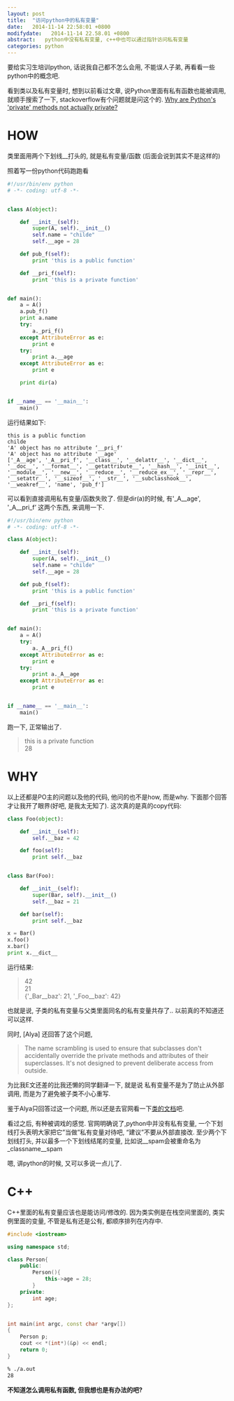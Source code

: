 ```yaml
---
layout: post
title:  "访问python中的私有变量"
date:   2014-11-14 22:58:01 +0800
modifydate:   2014-11-14 22.58.01 +0800
abstract:   python中没有私有变量, c++中也可以通过指针访问私有变量
categories: python
---
```

要给实习生培训python, 话说我自己都不怎么会用, 不能误人子弟, 再看看一些python中的概念吧.
 
看到类以及私有变量时, 想到以前看过文章, 说Python里面有私有函数也能被调用, 就顺手搜索了一下, stackoverflow有个问题就是问这个的. [Why are Python's 'private' methods not actually private?][overflowarticle]

[overflowarticle]: http://stackoverflow.com/questions/70528/why-are-pythons-private-methods-not-actually-private


# HOW
类里面用两个下划线__打头的, 就是私有变量/函数 (后面会说到其实不是这样的)

照着写一份python代码跑跑看

```py
#!/usr/bin/env python
# -*- coding: utf-8 -*-


class A(object):

    def __init__(self):
        super(A, self).__init__()
        self.name = "childe"
        self.__age = 28

    def pub_f(self):
        print 'this is a public function'

    def __pri_f(self):
        print 'this is a private function'


def main():
    a = A()
    a.pub_f()
    print a.name
    try:
        a._pri_f()
    except AttributeError as e:
        print e
    try:
        print a.__age
    except AttributeError as e:
        print e

    print dir(a)


if __name__ == '__main__':
    main()
```

运行结果如下:

    this is a public function  
    childe  
    'A' object has no attribute ‘__pri_f'  
    'A' object has no attribute '__age'  
    ['_A__age', '_A__pri_f', '__class__', '__delattr__', '__dict__', '__doc__', '__format__', '__getattribute__', '__hash__', '__init__', '__module__', '__new__', '__reduce__', '__reduce_ex__', '__repr__', '__setattr__', '__sizeof__', '__str__', '__subclasshook__', '__weakref__', 'name', 'pub_f']  

可以看到直接调用私有变量/函数失败了. 
但是dir(a)的时候, 有'_A__age', '_A__pri_f’ 这两个东西, 来调用一下.

```py
#!/usr/bin/env python
# -*- coding: utf-8 -*-

class A(object):

    def __init__(self):
        super(A, self).__init__()
        self.name = "childe"
        self.__age = 28

    def pub_f(self):
        print 'this is a public function'

    def __pri_f(self):
        print 'this is a private function'


def main():
    a = A()
    try:
        a._A__pri_f()
    except AttributeError as e:
        print e
    try:
        print a._A__age
    except AttributeError as e:
        print e


if __name__ == '__main__':
    main()
```

跑一下, 正常输出了.

> this is a private function  
> 28

  
# WHY 
以上还都是PO主的问题以及他的代码, 他问的也不是how, 而是why. 下面那个回答才让我开了眼界(好吧, 是我太无知了).  这次真的是真的copy代码:

```py
class Foo(object):

    def __init__(self):
        self.__baz = 42

    def foo(self):
        print self.__baz


class Bar(Foo):

    def __init__(self):
        super(Bar, self).__init__()
        self.__baz = 21

    def bar(self):
        print self.__baz

x = Bar()
x.foo()
x.bar()
print x.__dict__
```

运行结果:

> 42  
> 21  
> {'_Bar__baz': 21, '_Foo__baz': 42}  

也就是说, 子类的私有变量与父类里面同名的私有变量共存了.. 以前真的不知道还可以这样. 

同时, [Alya] 还回答了这个问题, 

> The name scrambling is used to ensure that subclasses don't accidentally override the private methods and attributes of their superclasses. It's not designed to prevent deliberate access from outside.

为比我E文还差的比我还懒的同学翻译一下, 就是说
私有变量不是为了防止从外部调用, 而是为了避免被子类不小心重写.

鉴于Alya只回答过这一个问题, 所以还是去官网看一下[类的文档](https://docs.python.org/2/tutorial/classes.html#private-variables-and-class-local-references)吧.  

看过之后, 有种被调戏的感觉.
官网明确说了,python中并没有私有变量, 一个下划线打头表明大家把它”当做”私有变量对待吧, “建议”不要从外部直接改.
至少两个下划线打头, 并以最多一个下划线结尾的变量, 比如说__spam会被重命名为_classname__spam

嗯, 讲python的时候, 又可以多说一点儿了.


# C++
C++里面的私有变量应该也是能访问/修改的. 
因为类实例是在栈空间里面的, 类实例里面的变量, 不管是私有还是公有, 都顺序排列在内存中.

```cpp
#include <iostream>

using namespace std;

class Person{
    public:
        Person(){
            this->age = 28;
        }
    private:
        int age;
};


int main(int argc, const char *argv[])
{
    Person p;
    cout << *(int*)(&p) << endl;
    return 0;
}
```

```sh
% ./a.out 
28
```

**不知道怎么调用私有函数, 但我想也是有办法的吧?**
